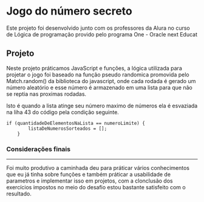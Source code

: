 # Jogo do número secreto



Este projeto foi desenvolvido junto com os professores da Alura no curso de Lógica de programação provido pelo programa One - Oracle next Educat

## Projeto

Neste projeto práticamos JavaScript e funções, a lógica utilizada para projetar o jogo foi baseado na função pseudo randomica promovida pelo Match.random() da biblioteca do javascript, onde cada rodada é gerado um número aleatório e esse número é armazenado em uma lista para que não se reptia nas proximas rodadas.

Isto é quando a lista atinge seu número maximo de números ela é esvaziada na liha 43 do código pela condição seguinte.
```   
if (quantidadeDeElementosNaLista == numeroLimite) {
        listaDeNumerosSorteados = [];
    }
```

### Considerações finais
***

Foi muito produtivo a caminhada deu para práticar vários conhecimentos que eu já tinha sobre funções e também práticar a usabilidade de parametros e implementar isso em projetos, com a clonclusão dos exercícios impostos no meio do desafio estou bastante satisfeito com o resultado.

